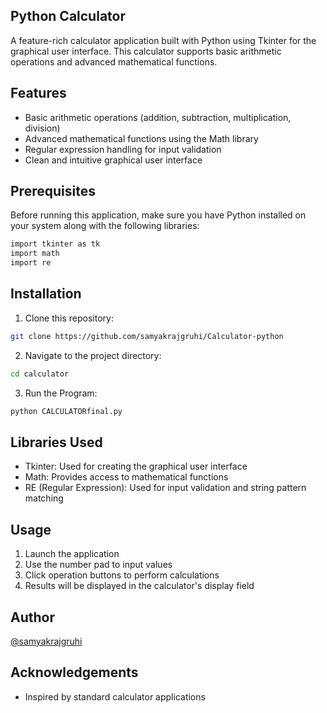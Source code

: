 ## Python Calculator
A feature-rich calculator application built with Python using Tkinter for the graphical user interface. This calculator supports basic arithmetic operations and advanced mathematical functions.
## Features

- Basic arithmetic operations (addition, subtraction, multiplication, division)
- Advanced mathematical functions using the Math library
- Regular expression handling for input validation
- Clean and intuitive graphical user interface


## Prerequisites

Before running this application, make sure you have Python installed on your system along with the following libraries:
```bash
import tkinter as tk
import math
import re
```

## Installation

1. Clone this repository:
```bash
git clone https://github.com/samyakrajgruhi/Calculator-python
```

2. Navigate to the project directory:
```bash
cd calculator
```

3. Run the Program:
```bash
python CALCULATORfinal.py
```  
## Libraries Used 
- Tkinter: Used for creating the graphical user interface
- Math: Provides access to mathematical functions
- RE (Regular Expression): Used for input validation and string pattern matching
## Usage
1. Launch the application
2. Use the number pad to input values
3. Click operation buttons to perform calculations
4. Results will be displayed in the calculator's display field
## Author

[@samyakrajgruhi](https://www.github.com/samyakrajgruhi)


## Acknowledgements

 - Inspired by standard calculator applications

